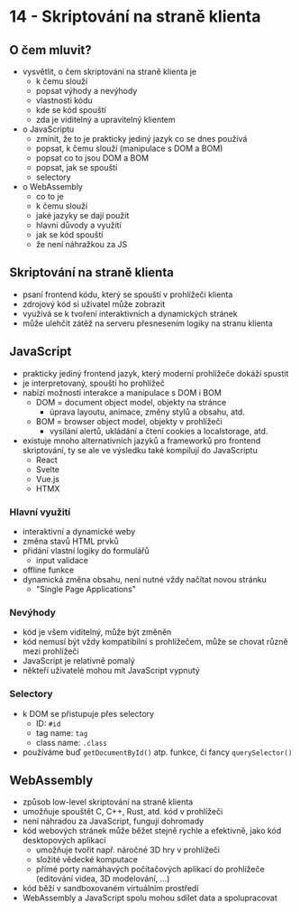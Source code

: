 # 14 - Skriptování na straně klienta
## O čem mluvit?
- vysvětlit, o čem skriptování na straně klienta je
  - k čemu slouží
  - popsat výhody a nevýhody
  - vlastnosti kódu
  - kde se kód spouští
  - zda je viditelný a upravitelný klientem
- o JavaScriptu
  - zmínit, že to je prakticky jediný jazyk co se dnes používá
  - popsat, k čemu slouží (manipulace s DOM a BOM)
  - popsat co to jsou DOM a BOM
  - popsat, jak se spouští
  - selectory
- o WebAssembly
  - co to je
  - k čemu slouží
  - jaké jazyky se dají použít
  - hlavní důvody a využití
  - jak se kód spouští
  - že není náhražkou za JS
## Skriptování na straně klienta
- psaní frontend kódu, který se spouští v prohlížeči klienta
- zdrojový kód si uživatel může zobrazit
- využívá se k tvoření interaktivních a dynamických stránek
- může ulehčit zátěž na serveru přesnesením logiky na stranu klienta
## JavaScript
- prakticky jediný frontend jazyk, který moderní prohlížeče dokáží spustit
- je interpretovaný, spouští ho prohlížeč
- nabízí možnosti interakce a manipulace s DOM i BOM
  - DOM = document object model, objekty na stránce
    - úprava layoutu, animace, změny stylů a obsahu, atd.
  - BOM = browser object model, objekty v prohlížeči
    - vysílání alertů, ukládání a čtení cookies a localstorage, atd.
- existuje mnoho alternativních jazyků a frameworků pro frontend skriptování, ty se ale ve výsledku také kompilují do JavaScriptu
  - React
  - Svelte
  - Vue.js
  - HTMX
### Hlavní využití
- interaktivní a dynamické weby
- změna stavů HTML prvků
- přidání vlastní logiky do formulářů
  - input validace
- offline funkce
- dynamická změna obsahu, není nutné vždy načítat novou stránku
  - "Single Page Applications"
### Nevýhody
- kód je všem viditelný, může být změněn
- kód nemusí být vždy kompatibilní s prohlížečem, může se chovat různě mezi prohlížeči
- JavaScript je relativně pomalý
- někteří uživatelé mohou mít JavaScript vypnutý
### Selectory
- k DOM se přistupuje přes selectory
  - ID: `#id`
  - tag name: `tag`
  - class name: `.class`
- používáme buď `getDocumentById()` atp. funkce, či fancy `querySelector()`
## WebAssembly
- způsob low-level skriptování na straně klienta
- umožňuje spouštět C, C++, Rust, atd. kód v prohlížeči
- není náhradou za JavaScript, fungují dohromady
- kód webových stránek může běžet stejně rychle a efektivně, jako kód desktopových aplikací
  - umožňuje tvořit např. náročné 3D hry v prohlížeči
  - složité vědecké komputace
  - přímé porty namáhavých počítačových aplikací do prohlížeče (editování videa, 3D modelování, ...)
- kód běží v sandboxovaném virtuálním prostředí
- WebAssembly a JavaScript spolu mohou sdílet data a spolupracovat